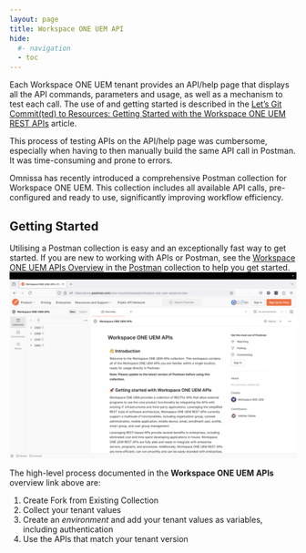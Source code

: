 ```yaml
---
layout: page
title: Workspace ONE UEM API
hide:
  #- navigation
  - toc
---
```


Each Workspace ONE UEM tenant provides an API/help page that displays all the API commands, parameters and usage, as well as a mechanism to test each call. The use of and getting started is described in the [Let’s Git Commit(ted) to </Dev> Resources: Getting Started with the Workspace ONE UEM REST APIs](https://techzone.omnissa.com/blog/lets-git-committed-resources-getting-started-workspace-one-uem-rest-apis) article.

This process of testing APIs on the API/help page was cumbersome, especially when having to then manually build the same API call in Postman. It was time-consuming and prone to errors.

Omnissa has recently introduced a comprehensive Postman collection for Workspace ONE UEM. This collection includes all available API calls, pre-configured and ready to use, significantly improving workflow efficiency.

## Getting Started

Utilising a Postman collection is easy and an exceptionally fast way to get started. If you are new to working with APIs or Postman, see the [Workspace ONE UEM APIs Overview](https://www.postman.com/vmw-euc/workspace/workspace-one-uem-apis/overview) in the [Postman](https://www.postman.com/) collection to help you get started.
![](Workspace%20ONE%20UEM%20APIs%20Overview.png)

The high-level process documented in the **Workspace ONE UEM APIs** overview link above are:

1. Create Fork from Existing Collection
2. Collect your tenant values
3. Create an *environment* and add your tenant values as variables, including authentication
4. Use the APIs that match your tenant version
